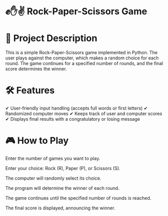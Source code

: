 # ✊✋✌ Rock-Paper-Scissors Game
# 📌 Project Description
This is a simple Rock-Paper-Scissors game implemented in Python. The user plays against the computer, which makes a random choice for each round. The game continues for a specified number of rounds, and the final score determines the winner.

# 🛠 Features
✔ User-friendly input handling (accepts full words or first letters)
✔ Randomized computer moves
✔ Keeps track of user and computer scores
✔ Displays final results with a congratulatory or losing message

# 🎮 How to Play
Enter the number of games you want to play.

Enter your choice: Rock (R), Paper (P), or Scissors (S).

The computer will randomly select its choice.

The program will determine the winner of each round.

The game continues until the specified number of rounds is reached.

The final score is displayed, announcing the winner.
